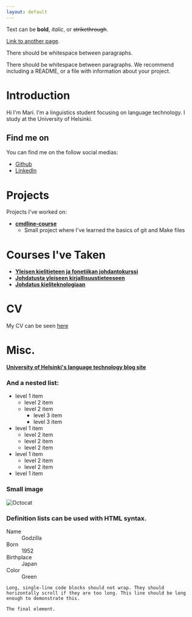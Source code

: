 ```yaml
---
layout: default
---
```


Text can be **bold**, _italic_, or ~~strikethrough~~.

[Link to another page](./another-page.html).

There should be whitespace between paragraphs.

There should be whitespace between paragraphs. We recommend including a README, or a file with information about your project.

# Introduction

Hi I'm Mari. I'm a linguistics student focusing on language technology. I study at the University of Helsinki.

## Find me on
  
You can find me on the follow social medias:
 - [Github](https://github.com/mari901)
 - [LinkedIn](https://www.linkedin.com/in/mari-soares-662477334/)


# Projects

Projects I've worked on:

- [**cmdline-course**](https://github.com/mari901/cmdline-course)
  - Small project where I've learned the basics of git and Make files


# Courses I've Taken

*   [**Yleisen kielitieteen ja fonetiikan johdantokurssi**](https://studies.helsinki.fi/kurssit/opintojakso/hy-CU-118591680-2021-08-01/KIK-401/Yleisen_kielitieteen_ja_fonetiikan_johdantokurssi)
*   [**Johdatusta yleiseen kirjallisuustieteeseen**](https://studies.helsinki.fi/kurssit/toteutus/hy-opt-cur-2324-f5167336-2442-4887-8ef4-46902541fc94/KIK-418)
*   [**Johdatus kieliteknologiaan**](https://studies.helsinki.fi/kurssit/opintojakso/otm-96b452f8-1f60-4696-8f0e-50559973b315?cpId=hy-lv-74)

# CV 

My CV can be seen [here](./assets/documents/Clean_CV.pdf)

# Misc.

[**University of Helsinki's language technology blog site**](https://blogs.helsinki.fi/language-technology)


### And a nested list:

- level 1 item
  - level 2 item
  - level 2 item
    - level 3 item
    - level 3 item
- level 1 item
  - level 2 item
  - level 2 item
  - level 2 item
- level 1 item
  - level 2 item
  - level 2 item
- level 1 item

### Small image

![Octocat](https://github.githubassets.com/images/icons/emoji/octocat.png)


### Definition lists can be used with HTML syntax.

<dl>
<dt>Name</dt>
<dd>Godzilla</dd>
<dt>Born</dt>
<dd>1952</dd>
<dt>Birthplace</dt>
<dd>Japan</dd>
<dt>Color</dt>
<dd>Green</dd>
</dl>

```
Long, single-line code blocks should not wrap. They should horizontally scroll if they are too long. This line should be long enough to demonstrate this.
```

```
The final element.
```
